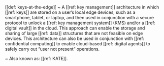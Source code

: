 [[def: keys-at-the-edge]]
~ A [[ref: key management]] architecture in which [[ref: keys]] are stored on a user’s local edge devices, such as a smartphone, tablet, or laptop, and then used in conjunction with a secure protocol to unlock a [[ref: key management system]] (KMS) and/or a [[ref: digital vault]] in the cloud. This approach can enable the storage and sharing of large [[ref: data]] structures that are not feasible on edge devices. This architecture can also be used in conjunction with [[ref: confidential computing]] to enable cloud-based [[ref: digital agents]] to safely carry out “user not present” operations.

~ Also known as: [[ref: KATE]].

